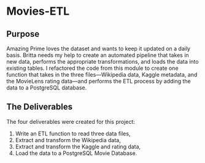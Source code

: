# Movies-ETL
## Purpose

Amazing Prime loves the dataset and wants to keep it updated on a daily basis. Britta needs my help to create an automated pipeline that takes in new data, performs the appropriate transformations, and loads the data into existing tables. I refactored the code from this module to create one function that takes in the three files—Wikipedia data, Kaggle metadata, and the MovieLens rating data—and performs the ETL process by adding the data to a PostgreSQL database.

## The Deliverables

The four deliverables were created for this project: 

1. Write an ETL function to read three data files,
2. Extract and transform the Wikipedia data,
3. Extract and transform the Kaggle and rating data,
4. Load the data to a PostgreSQL Movie Database.
